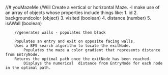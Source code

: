 //# youMazeMe
//Will Create a vertical or horizontal Maze.
-I make use of an array of objects whose properties include things like:
	1. id
	2. backgroundcolor {object}
	3. visited (boolean)
	4. distance (number)
	5. isAWall (boolean)
	
		//generates walls - populates them black
		
		Populates an entry and exit on opposite facing walls.
		Uses a BFS search algorithm to locate the exitNode.
			Populates the maze a color gradient that represents distance from EntryNode.
		Returns the optimal path once the exitNode has been reached.
			Displays the numerical 	distance from EntryNode for each node in the optimal path.
			
		

